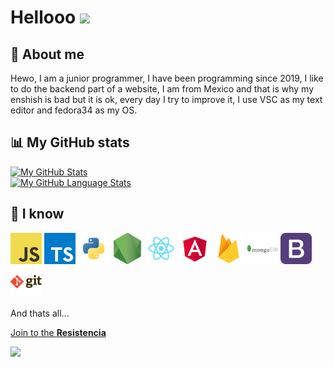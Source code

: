 # Hellooo <img width=35px src="https://cdn.discordapp.com/emojis/729210787457007637.png?v=1"> </img>

## 👶 About me

<p> Hewo, I am a junior programmer, I have been programming since 2019, I like to do the backend part of a website, I am from Mexico and that is why my enshish is bad but it is ok, every day I try to improve it, I use VSC as my text editor and fedora34 as my OS.</p>



## 📊 My GitHub stats


[![My GitHub Stats](https://github-readme-stats.vercel.app/api/?username=picsacoder&count_private=true&theme=dark&showicons=true)]()
<br>
[![My GitHub Language Stats](https://github-readme-stats.vercel.app/api/top-langs/?username=picsacoder&langs_count=5&theme=dark)]()
<br>

## 📖 I know

<img width=50px src="https://raw.githubusercontent.com/github/explore/80688e429a7d4ef2fca1e82350fe8e3517d3494d/topics/javascript/javascript.png">  <img width=50px src="https://raw.githubusercontent.com/github/explore/80688e429a7d4ef2fca1e82350fe8e3517d3494d/topics/typescript/typescript.png"> <img width=50px src="https://raw.githubusercontent.com/github/explore/80688e429a7d4ef2fca1e82350fe8e3517d3494d/topics/python/python.png"> <img width=50px src="https://raw.githubusercontent.com/github/explore/80688e429a7d4ef2fca1e82350fe8e3517d3494d/topics/nodejs/nodejs.png"> <img width=50px src="https://raw.githubusercontent.com/github/explore/80688e429a7d4ef2fca1e82350fe8e3517d3494d/topics/react/react.png"> <img width=50px src="https://raw.githubusercontent.com/github/explore/80688e429a7d4ef2fca1e82350fe8e3517d3494d/topics/angular/angular.png">  <img width=50px src="https://raw.githubusercontent.com/github/explore/80688e429a7d4ef2fca1e82350fe8e3517d3494d/topics/firebase/firebase.png">  <img width=50px src="https://raw.githubusercontent.com/github/explore/80688e429a7d4ef2fca1e82350fe8e3517d3494d/topics/mongodb/mongodb.png"> <img width=50px src="https://raw.githubusercontent.com/github/explore/80688e429a7d4ef2fca1e82350fe8e3517d3494d/topics/bootstrap/bootstrap.png"> <img width=50px src="https://raw.githubusercontent.com/github/explore/80688e429a7d4ef2fca1e82350fe8e3517d3494d/topics/git/git.png">




And thats all...

<a href="https://discord.gg/TaUfJvmnZg">

  Join to the **Resistencia**

</a>

<img src="https://media0.giphy.com/media/RkEai4UOiCigE/giphy.gif?cid=ecf05e47nrc5jlgevrq80yfeuwkq65vj3ujys9ztfnnyetnh&rid=giphy.gif&ct=g">

